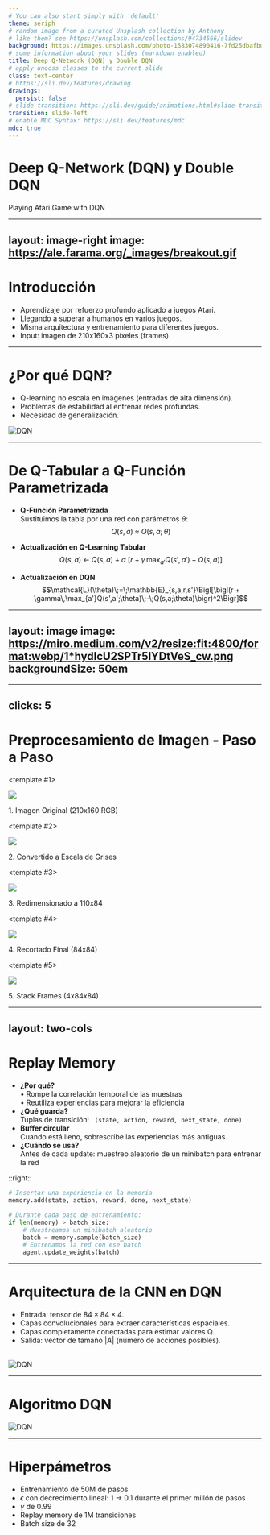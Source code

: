 ```yaml
---
# You can also start simply with 'default'
theme: seriph
# random image from a curated Unsplash collection by Anthony
# like them? see https://unsplash.com/collections/94734566/slidev
background: https://images.unsplash.com/photo-1583074890416-7fd25dbafbdf?q=100&w=1920&auto=format&fit=crop
# some information about your slides (markdown enabled)
title: Deep Q-Network (DQN) y Double DQN
# apply unocss classes to the current slide
class: text-center
# https://sli.dev/features/drawing
drawings:
  persist: false
# slide transition: https://sli.dev/guide/animations.html#slide-transitions
transition: slide-left
# enable MDC Syntax: https://sli.dev/features/mdc
mdc: true
---
```


# Deep Q-Network (DQN) y Double DQN

Playing Atari Game with DQN

<div class="abs-br m-6 text-xl">
  <a href="https://arxiv.org/abs/1312.5602" target="_blank" class="slidev-icon-btn">
    <academicons:arxiv-square/>
  </a>
  <a href="https://arxiv.org/abs/1509.06461" target="_blank" class="slidev-icon-btn">
    <academicons:arxiv-square/>
  </a>
</div>

---
layout: image-right
image: https://ale.farama.org/_images/breakout.gif
---
# Introducción

- Aprendizaje por refuerzo profundo aplicado a juegos Atari.
- Llegando a superar a humanos en varios juegos.
- Misma arquitectura y entrenamiento para diferentes juegos. 
- Input: imagen de 210x160x3 píxeles (frames).

---

# ¿Por qué DQN?

<v-clicks>

- Q-learning no escala en imágenes (entradas de alta dimensión).
- Problemas de estabilidad al entrenar redes profundas.
- Necesidad de generalización.

</v-clicks>

<v-click>
<div class="flex flex-col items-center">
  <img src="http://production-media.paperswithcode.com/methods/dqn.png" alt="DQN" class="rounded-lg shadow-lg w-1/2">
</div>
</v-click>

---

# De Q-Tabular a Q-Función Parametrizada

- **Q-Función Parametrizada**  
Sustituimos la tabla por una red con parámetros $\theta$:  
$$Q(s,a)\;\approx\;Q(s,a;\theta)$$

- **Actualización en Q-Learning Tabular**  
   $$Q(s,a)\;\leftarrow\;Q(s,a)\;+\;\alpha\;\bigl[r + \gamma\,\max_{a'}Q(s',a') - Q(s,a)\bigr]$$

- **Actualización en DQN**  
   $$\mathcal{L}(\theta)\;=\;\mathbb{E}_{s,a,r,s'}\Bigl[\bigl(r + \gamma\,\max_{a'}Q(s',a';\theta)\;-\;Q(s,a;\theta)\bigr)^2\Bigr]$$

---
layout: image
image: https://miro.medium.com/v2/resize:fit:4800/format:webp/1*hydIcU2SPTr5lYDtVeS_cw.png 
backgroundSize: 50em
---

---
clicks: 5 
---

# Preprocesamiento de Imagen - Paso a Paso

<v-switch>

  <template #1>
    <div class="text-center">
      <img src="/original-frame.png" class="rounded shadow-md mx-auto h-[420px]" />
      <p class="mt-4">1. Imagen Original (210x160 RGB)</p>
    </div>
  </template>

  <template #2>
    <div class="text-center">
      <img src="/grayscale-frame.png" class="rounded shadow-md mx-auto h-[420px]" />
      <p class="mt-4">2. Convertido a Escala de Grises</p>
    </div>
  </template>

  <template #3>
    <div class="text-center">
      <img src="/resized-frame.png" class="rounded shadow-md mx-auto h-[220px]" />
      <p class="mt-4">3. Redimensionado a 110x84</p>
    </div>
  </template>

  <template #4>
    <div class="text-center">
      <img src="/cropped-frame.png" class="rounded shadow-md mx-auto h-[168px]" />
      <p class="mt-4">4. Recortado Final (84x84)</p>
    </div>
  </template>

  <template #5>
    <div class="text-center">
      <img src="/stacked-frames.png" class="rounded shadow-md mx-auto h-[168px]" />
      <p class="mt-4">5. Stack Frames (4x84x84)</p>
    </div>
  </template>


</v-switch>

---
layout: two-cols 
---

# Replay Memory

<ul class="text-left mx-auto max-w-lg">
  <li v-click class="mb-2">
    <strong>¿Por qué?</strong><br>
    • Rompe la correlación temporal de las muestras<br>
    • Reutiliza experiencias para mejorar la eficiencia  
  </li>
  <li v-click class="mb-2">
    <strong>¿Qué guarda?</strong><br>
    Tuplas de transición:  
    <code class="block"> (state, action, reward, next_state, done) </code>
  </li>
  <li v-click class="mb-2">
    <strong>Buffer circular</strong><br>
    Cuando está lleno, sobrescribe las experiencias más antiguas
  </li>
  <li v-click class="mb-2">
    <strong>¿Cuándo se usa?</strong><br>
    Antes de cada update: muestreo aleatorio de un minibatch para entrenar la red
  </li>
</ul>

::right::

```python
# Insertar una experiencia en la memoria
memory.add(state, action, reward, done, next_state)

# Durante cada paso de entrenamiento:
if len(memory) > batch_size:
    # Muestreamos un minibatch aleatorio
    batch = memory.sample(batch_size)
    # Entrenamos la red con ese batch
    agent.update_weights(batch)
```

---

# Arquitectura de la CNN en DQN

- Entrada: tensor de $84 \times 84 \times 4$.
- Capas convolucionales para extraer características espaciales.
- Capas completamente conectadas para estimar valores Q.
- Salida: vector de tamaño $|A|$ (número de acciones posibles).

<br>

<v-click>
  <div class="flex flex-col items-center">
    <img src="https://miro.medium.com/v2/format:webp/1*yfrF2jnI3zspkZELq2rw9g.png" alt="DQN" class="rounded-lg shadow-lg w-200">
  </div>
</v-click>

---

# Algoritmo DQN

<div class="flex flex-col items-center">
  <img src="/dqn_algo.png" alt="DQN" class="rounded-lg shadow-lg w-200">
</div>

---

# Hiperpámetros  

<v-clicks>

- Entrenamiento de 50M de pasos
- $\epsilon$ con decrecimiento lineal: 1 -> 0.1 durante el primer millón de pasos
- $\gamma$ de 0.99
- Replay memory de 1M transiciones
- Batch size de 32

</v-clicks>
